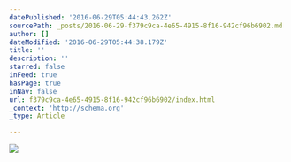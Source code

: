 ```yaml
---
datePublished: '2016-06-29T05:44:43.262Z'
sourcePath: _posts/2016-06-29-f379c9ca-4e65-4915-8f16-942cf96b6902.md
author: []
dateModified: '2016-06-29T05:44:38.179Z'
title: ''
description: ''
starred: false
inFeed: true
hasPage: true
inNav: false
url: f379c9ca-4e65-4915-8f16-942cf96b6902/index.html
_context: 'http://schema.org'
_type: Article

---
```

![](https://imgflo.herokuapp.com/graph/vahj1ThiexotieMo/c4f069c952b0442a7f5d387185f36ba4/croprotate.jpg?cropheight=2913&cropwidth=4368&degrees=0&input=https%3A%2F%2Fthe-grid-user-content.s3-us-west-2.amazonaws.com%2F7d3844fc-7ea8-485d-9e67-7c0566349b06.jpg&x=0&y=0)